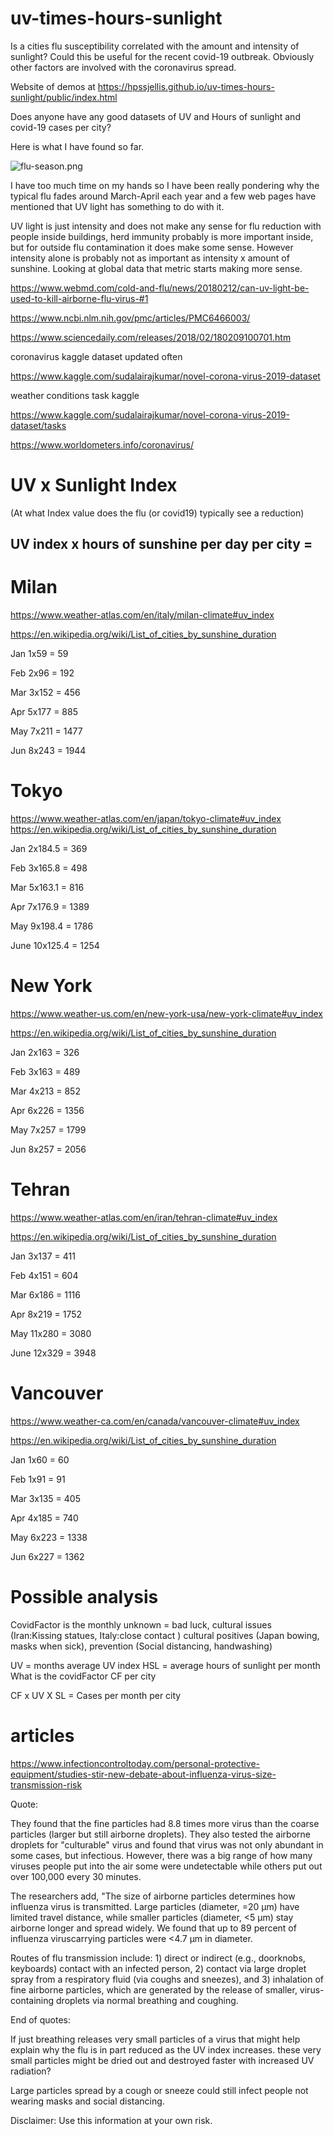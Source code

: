 # uv-times-hours-sunlight
Is a cities flu susceptibility correlated with the amount and intensity of sunlight? Could this be useful for the recent covid-19 outbreak. Obviously other factors are involved with the coronavirus spread.



Website of demos at https://hpssjellis.github.io/uv-times-hours-sunlight/public/index.html



Does anyone have any good datasets of UV and Hours of sunlight and covid-19 cases per city?

Here is what I have found so far.

![flu-season.png](flu-season.png)

I have too much time on my hands so I have been really pondering why the typical flu fades around March-April each year and a few web pages have mentioned that UV light has something to do with it. 

UV light is just intensity and does not make any sense for flu reduction with people inside buildings, herd immunity probably is more important inside, but for outside flu contamination it does make some sense. However intensity alone is probably not as important as intensity x amount of sunshine. Looking at global data that metric starts making more sense.



https://www.webmd.com/cold-and-flu/news/20180212/can-uv-light-be-used-to-kill-airborne-flu-virus-#1 

https://www.ncbi.nlm.nih.gov/pmc/articles/PMC6466003/

https://www.sciencedaily.com/releases/2018/02/180209100701.htm
 
 

coronavirus kaggle dataset updated often

https://www.kaggle.com/sudalairajkumar/novel-corona-virus-2019-dataset



weather conditions task kaggle

https://www.kaggle.com/sudalairajkumar/novel-corona-virus-2019-dataset/tasks






https://www.worldometers.info/coronavirus/



# UV x Sunlight Index 

(At what Index value does the flu (or covid19) typically see a reduction)

## UV index x hours of sunshine per day per city = 




# Milan

https://www.weather-atlas.com/en/italy/milan-climate#uv_index

https://en.wikipedia.org/wiki/List_of_cities_by_sunshine_duration





Jan 1x59  =   59

Feb 2x96  =  192

Mar 3x152 =  456

Apr 5x177 =  885

May 7x211 = 1477

Jun 8x243 = 1944


# Tokyo

https://www.weather-atlas.com/en/japan/tokyo-climate#uv_index
https://en.wikipedia.org/wiki/List_of_cities_by_sunshine_duration



Jan 2x184.5   =  369

Feb 3x165.8   =  498

Mar 5x163.1   =  816

Apr 7x176.9   = 1389

May 9x198.4   = 1786

June 10x125.4 = 1254


# New York

https://www.weather-us.com/en/new-york-usa/new-york-climate#uv_index

https://en.wikipedia.org/wiki/List_of_cities_by_sunshine_duration

Jan 2x163 =  326

Feb 3x163 =  489

Mar 4x213 =  852

Apr 6x226 =  1356

May 7x257 =  1799

Jun 8x257 =  2056





# Tehran


https://www.weather-atlas.com/en/iran/tehran-climate#uv_index

https://en.wikipedia.org/wiki/List_of_cities_by_sunshine_duration



Jan 3x137   =  411

Feb 4x151   =  604

Mar 6x186   = 1116

Apr 8x219   = 1752

May 11x280  = 3080

June 12x329 = 3948





# Vancouver

https://www.weather-ca.com/en/canada/vancouver-climate#uv_index

https://en.wikipedia.org/wiki/List_of_cities_by_sunshine_duration

Jan 1x60  = 60

Feb 1x91  = 91

Mar 3x135 = 405

Apr 4x185 = 740

May 6x223 = 1338

Jun 6x227 = 1362





# Possible analysis

CovidFactor is the monthly unknown = bad luck, cultural issues (Iran:Kissing statues, Italy:close contact ) cultural positives (Japan bowing, masks when sick), prevention (Social distancing, handwashing)

UV = months average UV index
HSL = average hours of sunlight per month 
What is the covidFactor CF per city

CF x UV X SL = Cases per month per city




# articles

https://www.infectioncontroltoday.com/personal-protective-equipment/studies-stir-new-debate-about-influenza-virus-size-transmission-risk

Quote:

 They found that the fine particles had 8.8 times more virus than the coarse particles (larger but still airborne droplets). They also tested the airborne droplets for "culturable" virus and found that virus was not only abundant in some cases, but infectious. However, there was a big range of how many viruses people put into the air some were undetectable while others put out over 100,000 every 30 minutes. 
 
 
 The researchers add, "The size of airborne particles determines how influenza virus is transmitted. Large particles (diameter, =20 µm) have limited travel distance, while smaller particles (diameter, <5 µm) stay airborne longer and spread widely. We found that up to 89 percent of influenza viruscarrying particles were <4.7 µm in diameter.
 
 Routes of flu transmission include: 1) direct or indirect (e.g., doorknobs, keyboards) contact with an infected person, 2) contact via large droplet spray from a respiratory fluid (via coughs and sneezes), and 3) inhalation of fine airborne particles, which are generated by the release of smaller, virus-containing droplets via normal breathing and coughing. 
 
 
End of quotes:

If just breathing releases very small particles of a virus that might help explain why the flu is in part reduced as the UV index increases. these very small particles might be dried out and destroyed faster with increased UV radiation?

Large particles spread by a cough or sneeze could still infect people not wearing masks and social distancing.


Disclaimer: Use this information at your own risk.
